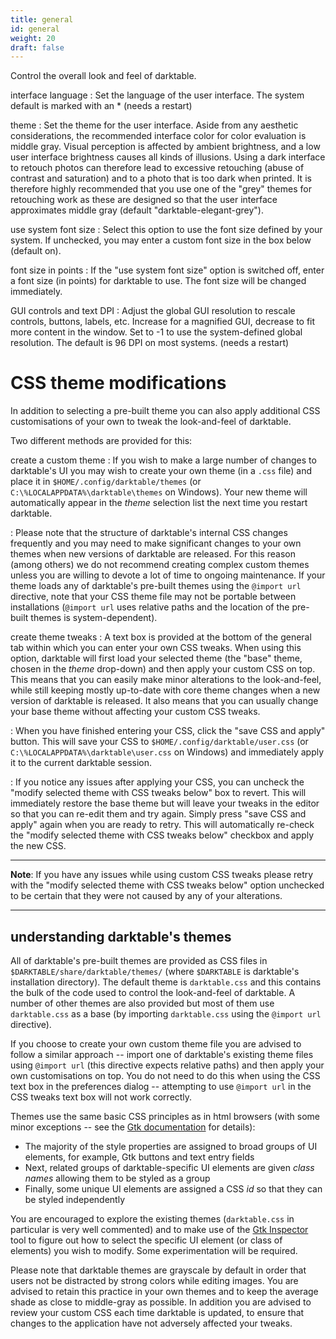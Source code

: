 ```yaml
---
title: general
id: general
weight: 20
draft: false
---
```


Control the overall look and feel of darktable.

interface language
: Set the language of the user interface. The system default is marked with an * (needs a restart)

theme
: Set the theme for the user interface. Aside from any aesthetic considerations, the recommended interface color for color evaluation is middle gray. Visual perception is affected by ambient brightness, and a low user interface brightness causes all kinds of illusions. Using a dark interface to retouch photos can therefore lead to excessive retouching (abuse of contrast and saturation) and to a photo that is too dark when printed. It is therefore highly recommended that you use one of the "grey" themes for retouching work as these are designed so that the user interface approximates middle gray (default "darktable-elegant-grey").

use system font size
: Select this option to use the font size defined by your system. If unchecked, you may enter a custom font size in the box below (default on).

font size in points
: If the "use system font size" option is switched off, enter a font size (in points) for darktable to use. The font size will be changed immediately.

GUI controls and text DPI
: Adjust the global GUI resolution to rescale controls, buttons, labels, etc. Increase for a magnified GUI, decrease to fit more content in the window. Set to -1 to use the system-defined global resolution. The default is 96 DPI on most systems. (needs a restart)

# CSS theme modifications

In addition to selecting a pre-built theme you can also apply additional CSS customisations of your own to tweak the look-and-feel of darktable.

Two different methods are provided for this:

create a custom theme
: If you wish to make a large number of changes to darktable's UI you may wish to create your own theme (in a `.css` file) and place it in `$HOME/.config/darktable/themes` (or `C:\%LOCALAPPDATA%\darktable\themes` on Windows). Your new theme will automatically appear in the _theme_ selection list the next time you restart darktable. 

: Please note that the structure of darktable's internal CSS changes frequently and you may need to make significant changes to your own themes when new versions of darktable are released. For this reason (among others) we do not recommend creating complex custom themes unless you are willing to devote a lot of time to ongoing maintenance. If your theme loads any of darktable's pre-built themes using the `@import url` directive, note that your CSS theme file may not be portable between installations (`@import url` uses relative paths and the location of the pre-built themes is system-dependent).

create theme tweaks
: A text box is provided at the bottom of the general tab within which you can enter your own CSS tweaks. When using this option, darktable will first load your selected theme (the "base" theme, chosen in the _theme_ drop-down) and then apply your custom CSS on top. This means that you can easily make minor alterations to the look-and-feel, while still keeping mostly up-to-date with core theme changes when a new version of darktable is released. It also means that you can usually change your base theme without affecting your custom CSS tweaks.

: When you have finished entering your CSS, click the "save CSS and apply" button. This will save your CSS to `$HOME/.config/darktable/user.css` (or `C:\%LOCALAPPDATA%\darktable\user.css` on Windows) and immediately apply it to the current darktable session.

: If you notice any issues after applying your CSS, you can uncheck the "modify selected theme with CSS tweaks below" box to revert. This will immediately restore the base theme but will leave your tweaks in the editor so that you can re-edit them and try again. Simply press "save CSS and apply" again when you are ready to retry. This will automatically re-check the "modify selected theme with CSS tweaks below" checkbox and apply the new CSS.

---

**Note**: If you have any issues while using custom CSS tweaks please retry with the "modify selected theme with CSS tweaks below" option unchecked to be certain that they were not caused by any of your alterations.

---

## understanding darktable's themes

All of darktable's pre-built themes are provided as CSS files in `$DARKTABLE/share/darktable/themes/` (where `$DARKTABLE` is darktable's installation directory). The default theme is `darktable.css` and this contains the bulk of the code used to control the look-and-feel of darktable. A number of other themes are also provided but most of them use `darktable.css` as a base (by importing `darktable.css` using the `@import url` directive).

If you choose to create your own custom theme file you are advised to follow a similar approach -- import one of darktable's existing theme files using `@import url` (this directive expects relative paths) and then apply your own customisations on top. You do not need to do this when using the CSS text box in the preferences dialog -- attempting to use `@import url` in the CSS tweaks text box will not work correctly.

Themes use the same basic CSS principles as in html browsers (with some minor exceptions -- see the [Gtk documentation](https://developer-old.gnome.org/gtk3/stable/chap-css-overview.html) for details):

- The majority of the style properties are assigned to broad groups of UI elements, for example, Gtk buttons and text entry fields
- Next, related groups of darktable-specific UI elements are given _class names_ allowing them to be styled as a group
- Finally, some unique UI elements are assigned a CSS _id_ so that they can be styled independently

You are encouraged to explore the existing themes (`darktable.css` in particular is very well commented) and to make use of the [Gtk Inspector](https://wiki.gnome.org/Projects/GTK/Inspector) tool to figure out how to select the specific UI element (or class of elements) you wish to modify. Some experimentation will be required.

Please note that darktable themes are grayscale by default in order that users not be distracted by strong colors while editing images. You are advised to retain this practice in your own themes and to keep the average shade as close to middle-gray as possible. In addition you are advised to review your custom CSS each time darktable is updated, to ensure that changes to the application have not adversely affected your tweaks.
